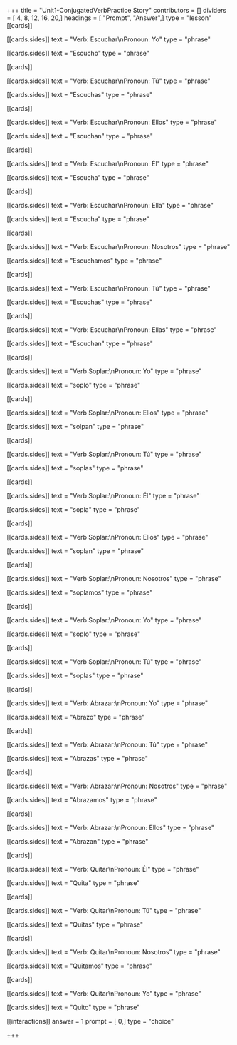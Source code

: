 +++
title = "Unit1-ConjugatedVerbPractice Story"
contributors = []
dividers = [ 4, 8, 12, 16, 20,]
headings = [ "Prompt", "Answer",]
type = "lesson"
[[cards]]

[[cards.sides]]
text = "Verb: Escuchar\nPronoun: Yo"
type = "phrase"

[[cards.sides]]
text = "Escucho"
type = "phrase"

[[cards]]

[[cards.sides]]
text = "Verb: Escuchar\nPronoun: Tú"
type = "phrase"

[[cards.sides]]
text = "Escuchas"
type = "phrase"

[[cards]]

[[cards.sides]]
text = "Verb: Escuchar\nPronoun: Ellos"
type = "phrase"

[[cards.sides]]
text = "Escuchan"
type = "phrase"

[[cards]]

[[cards.sides]]
text = "Verb: Escuchar\nPronoun: Él"
type = "phrase"

[[cards.sides]]
text = "Escucha"
type = "phrase"

[[cards]]

[[cards.sides]]
text = "Verb: Escuchar\nPronoun: Ella"
type = "phrase"

[[cards.sides]]
text = "Escucha"
type = "phrase"

[[cards]]

[[cards.sides]]
text = "Verb: Escuchar\nPronoun: Nosotros"
type = "phrase"

[[cards.sides]]
text = "Escuchamos"
type = "phrase"

[[cards]]

[[cards.sides]]
text = "Verb: Escuchar\nPronoun: Tú"
type = "phrase"

[[cards.sides]]
text = "Escuchas"
type = "phrase"

[[cards]]

[[cards.sides]]
text = "Verb: Escuchar\nPronoun: Ellas"
type = "phrase"

[[cards.sides]]
text = "Escuchan"
type = "phrase"

[[cards]]

[[cards.sides]]
text = "Verb Soplar:\nPronoun: Yo"
type = "phrase"

[[cards.sides]]
text = "soplo"
type = "phrase"

[[cards]]

[[cards.sides]]
text = "Verb Soplar:\nPronoun: Ellos"
type = "phrase"

[[cards.sides]]
text = "solpan"
type = "phrase"

[[cards]]

[[cards.sides]]
text = "Verb Soplar:\nPronoun: Tú"
type = "phrase"

[[cards.sides]]
text = "soplas"
type = "phrase"

[[cards]]

[[cards.sides]]
text = "Verb Soplar:\nPronoun: Él"
type = "phrase"

[[cards.sides]]
text = "sopla"
type = "phrase"

[[cards]]

[[cards.sides]]
text = "Verb Soplar:\nPronoun: Ellos"
type = "phrase"

[[cards.sides]]
text = "soplan"
type = "phrase"

[[cards]]

[[cards.sides]]
text = "Verb Soplar:\nPronoun: Nosotros"
type = "phrase"

[[cards.sides]]
text = "soplamos"
type = "phrase"

[[cards]]

[[cards.sides]]
text = "Verb Soplar:\nPronoun: Yo"
type = "phrase"

[[cards.sides]]
text = "soplo"
type = "phrase"

[[cards]]

[[cards.sides]]
text = "Verb Soplar:\nPronoun: Tú"
type = "phrase"

[[cards.sides]]
text = "soplas"
type = "phrase"

[[cards]]

[[cards.sides]]
text = "Verb: Abrazar:\nPronoun: Yo"
type = "phrase"

[[cards.sides]]
text = "Abrazo"
type = "phrase"

[[cards]]

[[cards.sides]]
text = "Verb: Abrazar:\nPronoun: Tú"
type = "phrase"

[[cards.sides]]
text = "Abrazas"
type = "phrase"

[[cards]]

[[cards.sides]]
text = "Verb: Abrazar:\nPronoun: Nosotros"
type = "phrase"

[[cards.sides]]
text = "Abrazamos"
type = "phrase"

[[cards]]

[[cards.sides]]
text = "Verb: Abrazar:\nPronoun: Ellos"
type = "phrase"

[[cards.sides]]
text = "Abrazan"
type = "phrase"

[[cards]]

[[cards.sides]]
text = "Verb: Quitar\nPronoun: Él"
type = "phrase"

[[cards.sides]]
text = "Quita"
type = "phrase"

[[cards]]

[[cards.sides]]
text = "Verb: Quitar\nPronoun: Tú"
type = "phrase"

[[cards.sides]]
text = "Quitas"
type = "phrase"

[[cards]]

[[cards.sides]]
text = "Verb: Quitar\nPronoun: Nosotros"
type = "phrase"

[[cards.sides]]
text = "Quitamos"
type = "phrase"

[[cards]]

[[cards.sides]]
text = "Verb: Quitar\nPronoun: Yo"
type = "phrase"

[[cards.sides]]
text = "Quito"
type = "phrase"

[[interactions]]
answer = 1
prompt = [ 0,]
type = "choice"

+++
